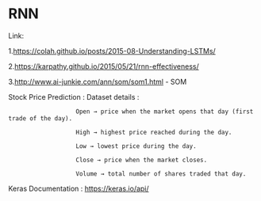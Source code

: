# RNN 

Link:

   1.https://colah.github.io/posts/2015-08-Understanding-LSTMs/
   
   2.https://karpathy.github.io/2015/05/21/rnn-effectiveness/

   3.http://www.ai-junkie.com/ann/som/som1.html - SOM 

Stock Price Prediction :
     Dataset details : 
                       
                       Open → price when the market opens that day (first trade of the day).
     
                       High → highest price reached during the day.
                       
                       Low → lowest price during the day.
                       
                       Close → price when the market closes.
                       
                       Volume → total number of shares traded that day.
                       
Keras Documentation : https://keras.io/api/
